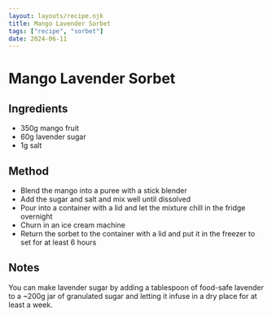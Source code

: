 ```yaml
---
layout: layouts/recipe.njk
title: Mango Lavender Sorbet
tags: ["recipe", "sorbet"]
date: 2024-06-11
---
```


# Mango Lavender Sorbet

## Ingredients

- 350g mango fruit
- 60g lavender sugar
- 1g salt

## Method

- Blend the mango into a puree with a stick blender
- Add the sugar and salt and mix well until dissolved
- Pour into a container with a lid and let the mixture chill in the fridge overnight
- Churn in an ice cream machine
- Return the sorbet to the container with a lid and put it in the freezer to set for at least 6 hours

## Notes

You can make lavender sugar by adding a tablespoon of food-safe lavender to a ~200g jar of granulated sugar and letting it infuse in a dry place for at least a week.
